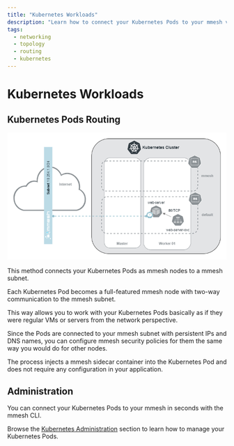 ```yaml
---
title: "Kubernetes Workloads"
description: "Learn how to connect your Kubernetes Pods to your mmesh virtual private topology without adding a single line of code or configuration."
tags:
  - networking
  - topology
  - routing
  - kubernetes
---
```


# Kubernetes Workloads

## Kubernetes Pods Routing

![kubernetes pods](assets/images/mmesh-k8s-pod.png)

This method connects your Kubernetes Pods as mmesh nodes to a mmesh subnet.

Each Kubernetes Pod becomes a full-featured mmesh node with two-way communication to the mmesh subnet.

This way allows you to work with your Kubernetes Pods basically as if they were regular VMs or servers from the network perspective.

Since the Pods are connected to your mmesh subnet with persistent IPs and DNS names, you can configure mmesh security policies for them the same way you would do for other nodes.

The process injects a mmesh sidecar container into the Kubernetes Pod and does not require any configuration in your application.

## Administration

You can connect your Kubernetes Pods to your mmesh in seconds with the mmesh CLI.

Browse the [Kubernetes Administration](adm-kubernetes.md) section
to learn how to manage your Kubernetes Pods.
